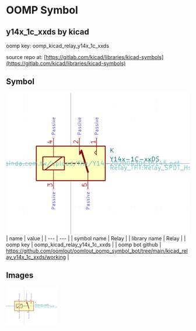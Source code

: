 # OOMP Symbol  
## y14x_1c_xxds  by kicad  
  
oomp key: oomp_kicad_relay_y14x_1c_xxds  
  
source repo at: [https://gitlab.com/kicad/libraries/kicad-symbols](https://gitlab.com/kicad/libraries/kicad-symbols)  
## Symbol  
  
[![working.png](working_600.png)](working.png)  
| name | value | 
| --- | --- | 
| symbol name | Relay | 
| library name | Relay | 
| oomp key | oomp_kicad_relay_y14x_1c_xxds | 
| oomp bot github | https://github.com/oomlout/oomlout_oomp_symbol_bot/tree/main/kicad_relay_y14x_1c_xxds/working | 
## Images  
  
[![working.png](working_140.png)](working.png)  
